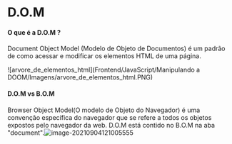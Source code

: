 # D.O.M
#### O que é a D.O.M ? <h4> 

Document Object Model (Modelo de Objeto de Documentos) é um padrão de como acessar e modificar os elementos HTML de uma página. 

![arvore_de_elementos_html](Frontend/JavaScript/Manipulando a DOOM/Imagens/arvore_de_elementos_html.PNG)

#### D.O.M vs B.O.M <h4>



Browser Object Model(O modelo de Objeto do Navegador) é uma convenção específica do navegador que se refere a todos os objetos expostos pelo navegador da web. D.O.M está contido no B.O.M na aba "document".![image-20210904121005555](C:\Users\gcris\AppData\Roaming\Typora\typora-user-images\image-20210904121005555.png)

